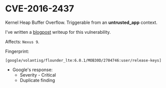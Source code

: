 # CVE-2016-2437

Kernel Heap Buffer Overflow. Triggerable from an **untrusted_app** context. 

I've written a [blogpost](https://sagi.io/2016/05/cve-2016-2437-untrusted-app-to-kernel-heap-overflow/) writeup for this vulnerability.

Affects: `Nexus 9`.

Fingerprint:
```
[google/volantisg/flounder_lte:6.0.1/MOB30D/2704746:user/release-keys]
```

* Google's response: 
  - Severity - Critical
  - Duplicate finding
